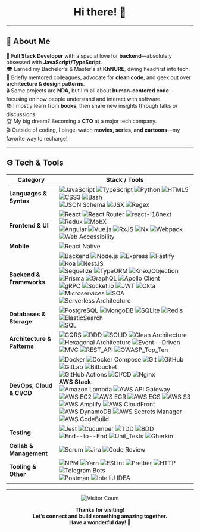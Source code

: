 <div align="center">
  <h1>Hi there! 👋</h1>
</div>

---

## 🙂 About Me

🚀 **Full Stack Developer** with a special love for **backend**—absolutely obsessed with **JavaScript/TypeScript**.  
🎓 Earned my Bachelor's & Master's at **KhNURE**, diving headfirst into tech.  
🧠 Briefly mentored colleagues, advocate for **clean code**, and geek out over **architecture & design patterns**.  
🔒 Some projects are **NDA**, but I'm all about **human-centered code**—focusing on how people understand and interact with software.  
📚 I mostly learn from **books**, then share new insights through talks or discussions.  
🏆 My big dream? Becoming a **CTO** at a major tech company.  
🎬 Outside of coding, I binge-watch **movies, series, and cartoons**—my favorite way to recharge!

---

## ⚙️ Tech & Tools

| **Category**             | **Stack / Tools**                                                                                                                                                                                                                                                                                                                                                                                                                                                                                      |
|--------------------------|--------------------------------------------------------------------------------------------------------------------------------------------------------------------------------------------------------------------------------------------------------------------------------------------------------------------------------------------------------------------------------------------------------------------------------------------------------------------------------------------------------|
| **Languages & Syntax**   | ![JavaScript](https://img.shields.io/badge/JavaScript-ES6%2B-F7DF1E?style=flat&logo=javascript&logoColor=white) ![TypeScript](https://img.shields.io/badge/TypeScript-4.x-3178C6?style=flat&logo=typescript&logoColor=white) ![Python](https://img.shields.io/badge/Python-3.x-3776AB?style=flat&logo=python&logoColor=white) ![HTML5](https://img.shields.io/badge/HTML5-Markup-E34F26?style=flat&logo=html5&logoColor=white) ![CSS3](https://img.shields.io/badge/CSS3-Styles-1572B6?style=flat&logo=css3&logoColor=white) ![Bash](https://img.shields.io/badge/Bash-Unix_Shell-4EAA25?style=flat&logo=gnubash&logoColor=white)<br>![JSON Schema](https://img.shields.io/badge/JSON%20Schema-Data-brightgreen?style=flat) ![JSX](https://img.shields.io/badge/JSX-React-blue?style=flat) ![Regex](https://img.shields.io/badge/Regex-Expressions-blueviolet?style=flat) |
| **Frontend & UI**        | ![React](https://img.shields.io/badge/React-18.x-61DAFB?style=flat&logo=react&logoColor=white) ![React Router](https://img.shields.io/badge/React_Router-6.x-CA4245?style=flat&logo=reactrouter&logoColor=white) ![react-i18next](https://img.shields.io/badge/react--i18next-Intl-26A69A?style=flat) ![Redux](https://img.shields.io/badge/Redux-Toolkit-764ABC?style=flat&logo=redux&logoColor=white) ![MobX](https://img.shields.io/badge/MobX-State_Management-orange?style=flat)<br>![Angular](https://img.shields.io/badge/Angular-14-DD0031?style=flat&logo=angular&logoColor=white) ![Vue.js](https://img.shields.io/badge/Vue.js-3.x-4FC08D?style=flat&logo=vue.js&logoColor=white) ![RxJS](https://img.shields.io/badge/RxJS-Observables-B7178C?style=flat&logo=reactivex&logoColor=white) ![Nx](https://img.shields.io/badge/Nx-Monorepo-143055?style=flat&logo=nx&logoColor=white) ![Webpack](https://img.shields.io/badge/Webpack-5.x-8DD6F9?style=flat&logo=webpack&logoColor=white) ![Web Accessibility](https://img.shields.io/badge/Web_Accessibility-WCAG_2.1-0658B5?style=flat) |
| **Mobile**               | ![React Native](https://img.shields.io/badge/React_Native-0.70-61DAFB?style=flat&logo=react&logoColor=white)                                                                                                                                                                                                                                                                                                                                                                                           |
| **Backend & Frameworks** | ![Backend](https://img.shields.io/badge/Backend-General-blue?style=flat) ![Node.js](https://img.shields.io/badge/Node.js-LTS-339933?style=flat&logo=node.js&logoColor=white) ![Express](https://img.shields.io/badge/Express-4.x-000000?style=flat&logo=express&logoColor=white) ![Fastify](https://img.shields.io/badge/Fastify-4.x-000000?style=flat&logo=fastify&logoColor=white) ![Koa](https://img.shields.io/badge/Koa-2.x-33333D?style=flat&logo=koa&logoColor=white) ![NestJS](https://img.shields.io/badge/NestJS-8.x-E0234E?style=flat&logo=nestjs&logoColor=white)<br>![Sequelize](https://img.shields.io/badge/Sequelize-ORM-52B0E7?style=flat&logo=sequelize&logoColor=white) ![TypeORM](https://img.shields.io/badge/TypeORM-ORM-FF7300?style=flat) ![Knex/Objection](https://img.shields.io/badge/Knex%2FObjection-ORM-8A2BE2?style=flat) ![Prisma](https://img.shields.io/badge/Prisma-ORM-2D3748?style=flat&logo=prisma&logoColor=white) ![GraphQL](https://img.shields.io/badge/GraphQL-API-E10098?style=flat&logo=graphql&logoColor=white) ![Apollo Client](https://img.shields.io/badge/Apollo_Client-React-311C87?style=flat&logo=apollographql&logoColor=white)<br>![gRPC](https://img.shields.io/badge/gRPC-RPC-66CCFF?style=flat) ![Socket.io](https://img.shields.io/badge/Socket.io-Realtime-010101?style=flat&logo=socket.io&logoColor=white) ![JWT](https://img.shields.io/badge/JWT-Auth-000000?style=flat&logo=jsonwebtokens&logoColor=white) ![Okta](https://img.shields.io/badge/Okta-Identity_Service-007DC1?style=flat&logo=okta&logoColor=white) ![Microservices](https://img.shields.io/badge/Microservices-Architecture-blue?style=flat) ![SOA](https://img.shields.io/badge/SOA-Architecture-blueviolet?style=flat) ![Serverless Architecture](https://img.shields.io/badge/Serverless-Architecture-F1502F?style=flat) |
| **Databases & Storage**  | ![PostgreSQL](https://img.shields.io/badge/PostgreSQL-14-4169E1?style=flat&logo=postgresql&logoColor=white) ![MongoDB](https://img.shields.io/badge/MongoDB-Atlas-47A248?style=flat&logo=mongodb&logoColor=white) ![SQLite](https://img.shields.io/badge/SQLite-Database-003B57?style=flat&logo=sqlite&logoColor=white) ![Redis](https://img.shields.io/badge/Redis-InMemory-DC382D?style=flat&logo=redis&logoColor=white) ![ElasticSearch](https://img.shields.io/badge/Elastic_Search-Search-005571?style=flat&logo=elasticsearch&logoColor=white)<br>![SQL](https://img.shields.io/badge/SQL-Queries-4479A1?style=flat) |
| **Architecture & Patterns** | ![CQRS](https://img.shields.io/badge/CQRS-Pattern-228B22?style=flat) ![DDD](https://img.shields.io/badge/DDD-Domain--Driven_Design-blueviolet?style=flat) ![SOLID](https://img.shields.io/badge/SOLID-Principles-EE4C2C?style=flat) ![Clean Architecture](https://img.shields.io/badge/Clean_Architecture-Pattern-178600?style=flat) ![Hexagonal Architecture](https://img.shields.io/badge/Hexagonal_Architecture-Ports%2FAdapters-555555?style=flat) ![Event--Driven](https://img.shields.io/badge/Event--Driven_Architecture-Pattern-ff69b4?style=flat)<br>![MVC](https://img.shields.io/badge/MVC-Pattern-00BCD4?style=flat) ![REST_API](https://img.shields.io/badge/REST-API-0052CC?style=flat) ![OWASP_Top_Ten](https://img.shields.io/badge/OWASP_Top_Ten-Security-red?style=flat) |
| **DevOps, Cloud & CI/CD** | ![Docker](https://img.shields.io/badge/Docker-Engine-2496ED?style=flat&logo=docker&logoColor=white) ![Docker Compose](https://img.shields.io/badge/Docker_Compose-Orchestration-2496ED?style=flat&logo=docker&logoColor=white) ![Git](https://img.shields.io/badge/Git-Flow-F05032?style=flat&logo=git&logoColor=white) ![GitHub](https://img.shields.io/badge/GitHub-Repo-181717?style=flat&logo=github&logoColor=white) ![GitLab](https://img.shields.io/badge/GitLab-CI-FC6D26?style=flat&logo=gitlab&logoColor=white) ![Bitbucket](https://img.shields.io/badge/Bitbucket-Repo-0052CC?style=flat&logo=bitbucket&logoColor=white)<br>![GitHub Actions](https://img.shields.io/badge/GitHub_Actions-CI%2FCD-2088FF?style=flat&logo=github-actions&logoColor=white) ![CI/CD](https://img.shields.io/badge/CI%2FCD-Workflow-blue?style=flat) ![Nginx](https://img.shields.io/badge/Nginx-Server-009639?style=flat&logo=nginx&logoColor=white)<br>**AWS Stack**:<br>![Amazon Lambda](https://img.shields.io/badge/AWS_Lambda-Functions-FF9900?style=flat&logo=awslambda&logoColor=white) ![AWS API Gateway](https://img.shields.io/badge/AWS_API_Gateway-Endpoints-FF4F8B?style=flat) ![AWS EC2](https://img.shields.io/badge/AWS_EC2-Compute-FF4F8B?style=flat) ![AWS ECR](https://img.shields.io/badge/AWS_ECR-Registry-FF4F8B?style=flat) ![AWS ECS](https://img.shields.io/badge/AWS_ECS-Containers-FF4F8B?style=flat) ![AWS S3](https://img.shields.io/badge/AWS_S3-Storage-569A31?style=flat&logo=amazons3&logoColor=white) ![AWS Amplify](https://img.shields.io/badge/AWS_Amplify-Dev-FF9900?style=flat) ![AWS CloudFront](https://img.shields.io/badge/AWS_CloudFront-CDN-DB3A0A?style=flat) ![AWS DynamoDB](https://img.shields.io/badge/AWS_DynamoDB-NoSQL-4053D6?style=flat) ![AWS Secrets Manager](https://img.shields.io/badge/AWS_Secrets_Manager-Security-F78E2B?style=flat) ![AWS CodeBuild](https://img.shields.io/badge/AWS_CodeBuild-Build-FC4C02?style=flat) |
| **Testing**               | ![Jest](https://img.shields.io/badge/Jest-Unit_Tests-C21325?style=flat&logo=jest&logoColor=white) ![Cucumber](https://img.shields.io/badge/Cucumber-BDD-23D96C?style=flat&logo=cucumber&logoColor=white) ![TDD](https://img.shields.io/badge/TDD-Test--Driven_Dev-2088FF?style=flat) ![BDD](https://img.shields.io/badge/BDD-Behavior--Driven_Dev-ED8B00?style=flat) ![End--to--End](https://img.shields.io/badge/E2E-Testing-E10098?style=flat) ![Unit_Tests](https://img.shields.io/badge/Unit_Tests-Testing-9cf?style=flat) ![Gherkin](https://img.shields.io/badge/Gherkin-DSL-brightgreen?style=flat) |
| **Collab & Management**   | ![Scrum](https://img.shields.io/badge/Scrum-Framework-009FDA?style=flat) ![Jira](https://img.shields.io/badge/Jira-Software-0052CC?style=flat&logo=jira&logoColor=white) ![Code Review](https://img.shields.io/badge/Code_Review-Quality-FF8800?style=flat) |
| **Tooling & Other**       | ![NPM](https://img.shields.io/badge/NPM-8.x-CB3837?style=flat&logo=npm&logoColor=white) ![Yarn](https://img.shields.io/badge/Yarn-1.x-2C8EBB?style=flat&logo=yarn&logoColor=white) ![ESLint](https://img.shields.io/badge/ESLint-Config-4B32C3?style=flat&logo=eslint&logoColor=white) ![Prettier](https://img.shields.io/badge/Prettier-Formatter-F7B93E?style=flat&logo=prettier&logoColor=white) ![HTTP](https://img.shields.io/badge/HTTP-Protocol-blue?style=flat) ![Telegram Bots](https://img.shields.io/badge/Telegram_Bots-Automation-26A5E4?style=flat&logo=telegram&logoColor=white)<br>![Postman](https://img.shields.io/badge/Postman-API_Test-FF6C37?style=flat&logo=postman&logoColor=white) ![IntelliJ IDEA](https://img.shields.io/badge/IntelliJ_IDEA-IDE-000000?style=flat&logo=intellijidea&logoColor=white) |

---

<p align="center">
  <img 
    src="https://komarev.com/ghpvc/?username=ParkhomenkoBohdan&label=Profile%20Views&color=lightgrey" 
    alt="Visitor Count" 
  />
</p>

<div align="center">
  <strong>
    Thanks for visiting! 
    <br/>
    Let’s connect and build something amazing together. 
    <br/>
    Have a wonderful day! 🌟
  </strong>
</div>
